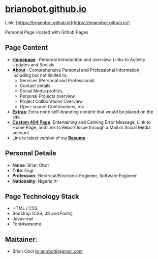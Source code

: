 # [brianobot.github.io](https://brianobot.github.io/)

Link: [https://brianobot.github.io](https://brianobot.github.io/)

Personal Page Hosted with Github Pages

## Page Content
- [**Homepage**](https://brianobot.github.io/) : Personal introduction and overview, Links to Activity Updates and Socials
- [**About**](https://brianobot.github.io/about.html/) : Comprehensive Personal and Professional Information, including but not limited to; 
  - Services (Personal and Professional)
  - Contact details
  - Social Media profiles, 
  - Personal Projects overview
  - Project Collborations Overview
  - Open-source Contributions, etc
- [**Extras**](https://brianobot.github.io/extras.html/): Extra none self-branding content that would be placed on the site.
- [**Custom 404 Page**](https://brianobot.github.io/404.html/): Entertaining and Calming Error Message, Link to Home Page, and Link to Report Issue through a Mail or Social Media account
- Link to latest version of my [**Resume**](https://raw.githubusercontent.com/brianobot/Resume/master/_Resume.pdf)

## Personal Details
- **Name**: Brian Obot
- **Title**: Engr.
- **Profession**: Electrical/Electronic Engineer, Software Engineer
- **Nationality**: Nigeria <img src="https://github.com/csmoore/country-flag-icons/raw/master/country-flags-4x3-png/ng.png" alt="drawing" width="15"/>


## Page Technology Stack
- HTML / CSS
- Boostrap (CSS, JS and Fonts)
- Javascript
- FontAwesome


## Maitainer:
- Brian Obot <brianobot9@gmail.com>
